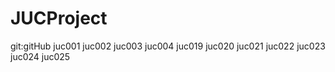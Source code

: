 # JUCProject
git:gitHub
juc001
juc002
juc003
juc004
juc019
juc020
juc021
juc022
juc023
juc024
juc025
